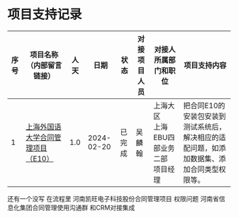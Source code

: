 # 项目支持记录
| 序号 | 项目名称（内部留言链接） | 人天 | 日期 | 状态 | 对接项目人员 | 对接人所属部门和职位 | 项目支持内容 |
| ---- | ---- | ---- | ---- | ---- | ---- | ---- | ---- |
| 1 | [上海外国语大学合同管理项目（E10）]((https://www.e-cology.com.cn/sp/workflow/flowpage/fullView/967314488638169202?requestId=967314488638169202&preLoadKey=967314488638169202_1708422572180)) | 1.0 | 2024-02-20 | 已完成 | 吴麟翰 | 上海大区  <br>上海EBU四部业务二部  项目经理 | 把合同E10的安装包安装到测试系统后，解决相应的适配问题，如添加数据集、添加合同类型权限等。 |
还有一个没写 在流程里
河南凯旺电子科技股份合同管理项目 权限问题
河南省信息化集团合同管理使用沟通群 和CRM对接集成